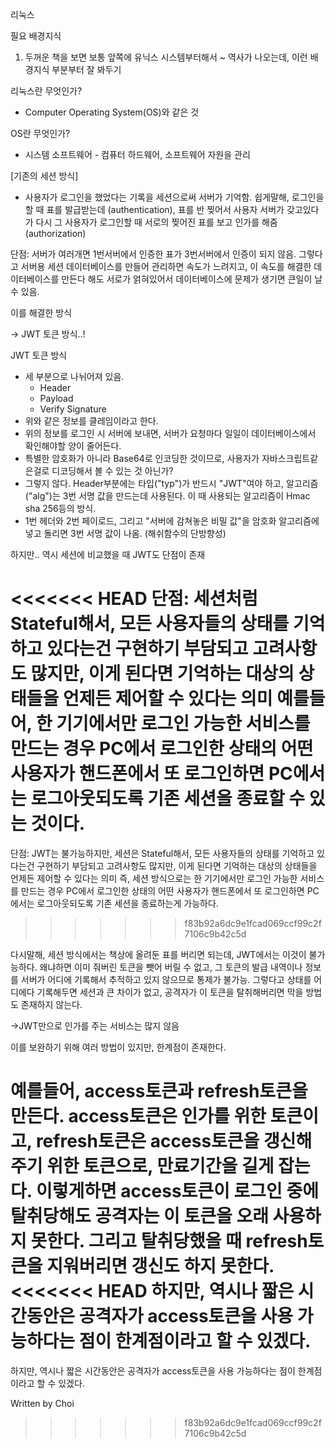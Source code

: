 리눅스

필요 배경지식

1. 두꺼운 책을 보면 보통 앞쪽에 유닉스 시스템부터해서 ~ 역사가 나오는데, 이런 배경지식 부분부터 잘 봐두기



리눅스란 무엇인가?

- Computer Operating System(OS)와 같은 것

OS란 무엇인가?

- 시스템 소프트웨어 - 컴퓨터 하드웨어, 소프트웨어 자원을 관리





[기존의 세션 방식]

- 사용자가 로그인을 했었다는 기록을 세션으로써 서버가 기억함. 쉽게말해, 로그인을 할 때 표를 발급받는데 (authentication), 표를 반 찢어서 사용자 서버가 갖고있다가 다시 그 사용자가 로그인할 때 서로의 찢어진 표를 보고 인가를 해줌(authorization)

단점: 서버가 여러개면 1번서버에서 인증한 표가 3번서버에서 인증이 되지 않음. 그렇다고 서버용 세션 데이터베이스를 만들어 관리하면 속도가 느려지고, 이 속도를 해결한 데이터베이스를 만든다 해도 서로가 얽혀있어서 데이터베이스에 문제가 생기면 큰일이 날 수 있음.

이를 해결한 방식

-> JWT 토큰 방식..!

JWT 토큰 방식

- 세 부분으로 나뉘어져 있음.
  - Header
  - Payload
  - Verify Signature
- 위와 같은 정보를 클레임이라고 한다.
- 위의 정보를 로그인 시 서버에 보내면, 서버가 요청마다 일일이 데이터베이스에서 확인해야할 양이 줄어든다.
- 특별한 암호화가 아니라 Base64로 인코딩한 것이므로, 사용자가 자바스크립트같은걸로 디코딩해서 볼 수 있는 것 아닌가?
- 그렇지 않다. Header부분에는 타입("typ")가 반드시 "JWT"여야 하고, 알고리즘("alg")는 3번 서명 값을 만드는데 사용된다. 이 때 사용되는 알고리즘이 Hmac sha 256등의 방식.
- 1번 헤더와 2번 페이로드, 그리고 "서버에 감쳐놓은 비밀 값"을 암호화 알고리즘에 넣고 돌리면 3번 서명 값이 나옴. (해쉬함수의 단방향성)

하지만.. 역시 세션에 비교했을 때 JWT도 단점이 존재

<<<<<<< HEAD
단점: 세션처럼 Stateful해서, 모든 사용자들의 상태를 기억하고 있다는건 구현하기 부담되고 고려사항도 많지만, 이게 된다면 기억하는 대상의 상태들을 언제든 제어할 수 있다는 의미
예를들어, 한 기기에서만 로그인 가능한 서비스를 만드는 경우 PC에서 로그인한 상태의 어떤 사용자가 핸드폰에서 또 로그인하면 PC에서는 로그아웃되도록 기존 세션을 종료할 수 있는 것이다.
=======
단점: JWT는 불가능하지만, 세션은 Stateful해서, 모든 사용자들의 상태를 기억하고 있다는건 구현하기 부담되고 고려사항도 많지만, 이게 된다면 기억하는 대상의 상태들을 언제든 제어할 수 있다는 의미 즉, 세션 방식으로는 한 기기에서만 로그인 가능한 서비스를 만드는 경우 PC에서 로그인한 상태의 어떤 사용자가 핸드폰에서 또 로그인하면 PC에서는 로그아웃되도록 기존 세션을 종료하는게 가능하다.
>>>>>>> f83b92a6dc9e1fcad069ccf99c2f7106c9b42c5d

다시말해, 세션 방식에서는 책상에 올려둔 표를 버리면 되는데, JWT에서는 이것이 불가능하다. 왜냐하면 이미 줘버린 토큰을 뺏어 버릴 수 없고, 그 토큰의 발급 내역이나 정보를 서버가 어디에 기록해서 추적하고 있지 않으므로 통제가 불가능. 그렇다고 상태를 어디에다 기록해두면 세션과 큰 차이가 없고, 공격자가 이 토큰을 탈취해버리면 막을 방법도 존재하지 않는다.

->JWT만으로 인가를 주는 서비스는 많지 않음

이를 보완하기 위해 여러 방법이 있지만, 한계점이 존재한다.

예를들어, access토큰과 refresh토큰을 만든다. access토큰은 인가를 위한 토큰이고, refresh토큰은 access토큰을 갱신해주기 위한 토큰으로, 만료기간을 길게 잡는다. 이렇게하면 access토큰이 로그인 중에 탈취당해도 공격자는 이 토큰을 오래 사용하지 못한다. 그리고 탈취당했을 때 refresh토큰을 지워버리면 갱신도 하지 못한다.
<<<<<<< HEAD
하지만, 역시나 짧은 시간동안은 공격자가 access토큰을 사용 가능하다는 점이 한계점이라고 할 수 있겠다.
=======
하지만, 역시나 짧은 시간동안은 공격자가 access토큰을 사용 가능하다는 점이 한계점이라고 할 수 있겠다.

Written by Choi
>>>>>>> f83b92a6dc9e1fcad069ccf99c2f7106c9b42c5d
